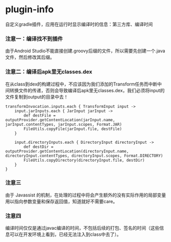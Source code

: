 # plugin-info

自定义gradle插件，应用在运行时显示编译时的信息：第三方库、编译时间

### 注意一：编译找不到插件

由于Android Studio不能直接创建.groovy后缀的文件，所以需要先创建一个.java文件，然后修改其后缀。

### 注意二：编译后apk里无classes.dex

在从class到dex的构建过程中，不应该因为我们添加的Transform任务而中断中间转换文件的传递，否则会导致编译后apk里无classes.dex，我们必须将input的文件复制到output的目录中去！

    transformInvocation.inputs.each { TransformInput input ->
        input.jarInputs.each { JarInput jarInput ->
            def destFile = outputProvider.getContentLocation(jarInput.name, jarInput.contentTypes, jarInput.scopes, Format.JAR)
            FileUtils.copyFile(jarInput.file, destFile)
        }

        input.directoryInputs.each { DirectoryInput directoryInput ->
            def destDir = outputProvider.getContentLocation(directoryInput.name, directoryInput.contentTypes, directoryInput.scopes, Format.DIRECTORY)
            FileUtils.copyDirectory(directoryInput.file, destDir)
        }
    }

### 注意三

由于 Javassist 的机制，在处理的过程中将会产生额外的没有实际作用的局部变量用以指向参数变量和保存返回值，知道就好不需要care。

### 注意四

编译时间仅仅是通过javac编译的时间，不包括后续的打包、签名的时间（这些信息可以在开发环境上看到，已经无法注入到class中去了）。